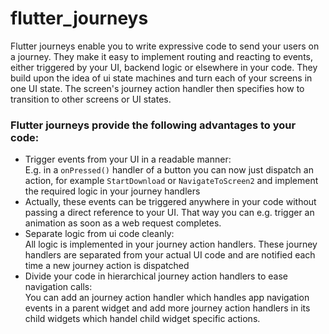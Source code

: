 # flutter_journeys

Flutter journeys enable you to write expressive code to send your users on a journey. They make it 
easy to implement routing and reacting to events, either triggered by your UI, backend logic or 
elsewhere in your code. They build upon the idea of ui state machines and turn each of your screens
in one UI state. The screen's journey action handler then specifies how to transition to other 
screens or UI states. 


### Flutter journeys provide the following advantages to your code:

* Trigger events from your UI in a readable manner: <br>
E.g. in a `onPressed()` handler of a button you can now just dispatch an action, for example 
`StartDownload` or `NavigateToScreen2` and implement the required logic in your journey handlers
* Actually, these events can be triggered anywhere in your code without passing a direct reference
to your UI. That way you can e.g. trigger an animation as soon as a web request completes.
* Separate logic from ui code cleanly: <br>
All logic is implemented in your journey action handlers. These journey handlers are separated from
your actual UI code and are notified each time a new journey action is dispatched
* Divide your code in hierarchical journey action handlers to ease navigation calls: <br>
You can add an journey action handler which handles app navigation events in a parent widget and add
more journey action handlers in its child widgets which handel child widget specific actions.
